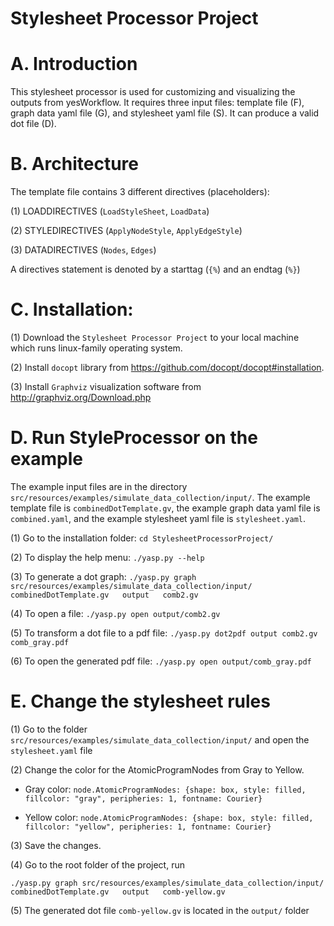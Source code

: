 # Stylesheet Processor Project

A. Introduction
================

This stylesheet processor is used for customizing and visualizing the outputs from yesWorkflow. It requires three input files: template file (F), graph data yaml file (G), and stylesheet yaml file (S). It can produce a valid dot file (D).

B. Architecture
===============

The template file contains 3 different directives (placeholders):

(1) LOADDIRECTIVES (`LoadStyleSheet`, `LoadData`)

(2) STYLEDIRECTIVES (`ApplyNodeStyle`, `ApplyEdgeStyle`)

(3) DATADIRECTIVES (`Nodes`, `Edges`)

A directives statement is denoted by a starttag (`{%`) and an endtag (`%}`)


C. Installation:
================

(1) Download the `Stylesheet Processor Project` to your local machine which runs linux-family operating system.

(2) Install `docopt` library from https://github.com/docopt/docopt#installation.

(3) Install `Graphviz` visualization software from http://graphviz.org/Download.php
 
 
D. Run StyleProcessor on the example
=====================================

The example input files are in the directory `src/resources/examples/simulate_data_collection/input/`. The example template file is `combinedDotTemplate.gv`, the example graph data yaml file is `combined.yaml`, and the example stylesheet yaml file is `stylesheet.yaml`.

(1) Go to the installation folder: `cd StylesheetProcessorProject/`

(2) To display the help menu:  `./yasp.py --help`
  
(3) To generate a dot graph:   `./yasp.py graph src/resources/examples/simulate_data_collection/input/  combinedDotTemplate.gv   output   comb2.gv` 

(4) To open a file: `./yasp.py open output/comb2.gv` 

(5) To transform a dot file to a pdf file: `./yasp.py dot2pdf output comb2.gv comb_gray.pdf` 

(6) To open the generated pdf file:  `./yasp.py open output/comb_gray.pdf` 


E. Change the stylesheet rules
===============================

(1) Go to the folder `src/resources/examples/simulate_data_collection/input/` and open the `stylesheet.yaml` file

(2) Change the color for the AtomicProgramNodes from Gray to Yellow. 

* Gray color: `node.AtomicProgramNodes: {shape: box, style: filled, fillcolor: "gray", peripheries: 1, fontname: Courier}`

* Yellow color: `node.AtomicProgramNodes: {shape: box, style: filled, fillcolor: "yellow", peripheries: 1, fontname: Courier}` 

(3) Save the changes.

(4) Go to the root folder of the project, run

 `./yasp.py graph src/resources/examples/simulate_data_collection/input/  combinedDotTemplate.gv   output   comb-yellow.gv` 

(5) The generated dot file `comb-yellow.gv` is located in the `output/` folder



